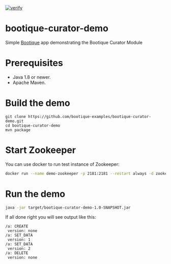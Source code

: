 [![verify](https://github.com/bootique-examples/bootique-curator-demo/actions/workflows/verify.yml/badge.svg)](https://github.com/bootique-examples/bootique-curator-demo/actions/workflows/verify.yml)

# bootique-curator-demo

Simple [Bootique](http://bootique.io) app demonstrating the Bootique Curator Module

# Prerequisites
* Java 1.8 or newer.
* Apache Maven.

# Build the demo

```
git clone https://github.com/bootique-examples/bootique-curator-demo.git
cd bootique-curator-demo
mvn package
```

# Start Zookeeper

You can use docker to run test instance of Zookeeper:

```bash
docker run --name demo-zookeeper -p 2181:2181 --restart always -d zookeeper:3.4
```

# Run the demo

```bash
java -jar target/bootique-curator-demo-1.0-SNAPSHOT.jar
```

If all done right you will see output like this:
```
/a: CREATE
 version: none
/a: SET_DATA
 version: 1
/a: SET_DATA
 version: 2
/a: DELETE
 version: none
```

